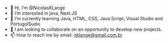 - 👋 Hi, I’m @NicolasKLange
- 👀 I’m interested in java, Next.JS
- 🌱 I’m currently learning Java, HTML, CSS, Java Script, Visual Studio and PortugolSudio
- 💞️ I am looking to collaborate on an opportunity to develop new projects. 
- 📫 How to reach me by email: nklange@gmail.com.br 

<!---
NicolasKLange/NicolasKLange is a ✨ special ✨ repository because its `README.md` (this file) appears on your GitHub profile.
You can click the Preview link to take a look at your changes.
--->
